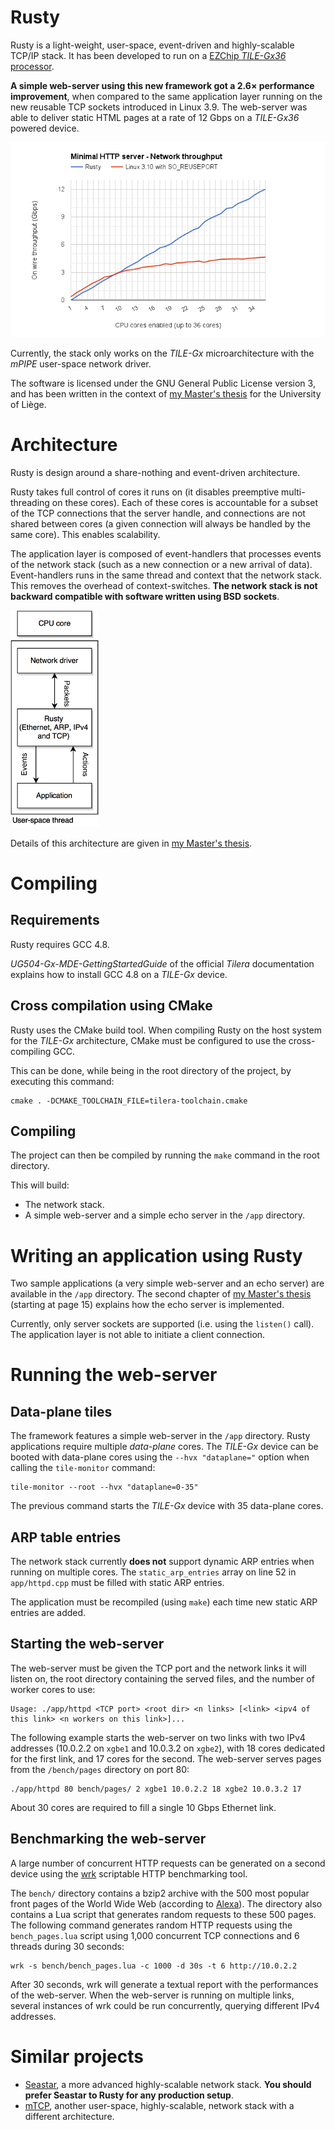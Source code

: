# Rusty

Rusty is a light-weight, user-space, event-driven and highly-scalable TCP/IP
stack. It has been developed to run on a
[EZChip *TILE-Gx36* processor](http://www.tilera.com/products/?ezchip=585&spage=614).

**A simple web-server using this new framework got a 2.6× performance
improvement**, when compared to the same application layer running on the new
reusable TCP sockets introduced in Linux 3.9. The web-server was able to deliver
static HTML pages at a rate of 12 Gbps on a *TILE-Gx36* powered device.

![Performances](doc/img/performances.png)

Currently, the stack only works on the *TILE-Gx* microarchitecture with the
*mPIPE* user-space network driver.

The software is licensed under the GNU General Public License version 3, and has
been written in the context of
[my Master's thesis](https://github.com/RaphaelJ/master-thesis/raw/master/thesis.pdf)
for the University of Liège.

# Architecture

Rusty is design around a share-nothing and event-driven architecture.

Rusty takes full control of cores it runs on (it disables preemptive
multi-threading on these cores). Each of these cores is accountable for a subset
of the TCP connections that the server handle, and connections are not shared
between cores (a given connection will always be handled by the same core).
This enables scalability.

The application layer is composed of event-handlers that processes events of the
network stack (such as a new connection or a new arrival of data).
Event-handlers runs in the same thread and context that the network stack. This
removes the overhead of context-switches. **The network stack is not backward
compatible with software written using BSD sockets**.

![Architecture](doc/img/architecture.png)

Details of this architecture are given in
[my Master's thesis](https://github.com/RaphaelJ/master-thesis/raw/master/thesis.pdf).

# Compiling

## Requirements

Rusty requires GCC 4.8.

*UG504-Gx-MDE-GettingStartedGuide* of the official *Tilera* documentation
explains how to install GCC 4.8 on a *TILE-Gx* device.

## Cross compilation using CMake

Rusty uses the CMake build tool. When compiling Rusty on the host system for the
*TILE-Gx* architecture, CMake must be configured to use the cross-compiling GCC.

This can be done, while being in the root directory of the project, by executing
this command:

    cmake . -DCMAKE_TOOLCHAIN_FILE=tilera-toolchain.cmake

## Compiling

The project can then be compiled by running the `make` command in the root
directory.

This will build:

* The network stack.
* A simple web-server and a simple echo server in the `/app` directory.

# Writing an application using Rusty

Two sample applications (a very simple web-server and an echo server) are
available in the `/app` directory. The second chapter of
[my Master's thesis](https://github.com/RaphaelJ/master-thesis/raw/master/thesis.pdf)
(starting at page 15) explains how the echo server is implemented.

Currently, only server sockets are supported (i.e. using the `listen()` call).
The application layer is not able to initiate a client connection.

# Running the web-server

## Data-plane tiles

The framework features a simple web-server in the `/app` directory. Rusty
applications require multiple *data-plane* cores. The *TILE-Gx* device can be
booted with data-plane cores using the `--hvx "dataplane="` option when 
calling the `tile-monitor` command:

    tile-monitor --root --hvx "dataplane=0-35"

The previous command starts the *TILE-Gx* device with 35 data-plane cores.

## ARP table entries

The network stack currently **does not** support dynamic ARP entries when
running on multiple cores. The `static_arp_entries` array on line 52 in
`app/httpd.cpp` must be filled with static ARP entries.

The application must be recompiled (using `make`) each time new static ARP
entries are added.

## Starting the web-server

The web-server must be given the TCP port and the network links it will listen
on, the root directory containing the served files,  and the number of worker
cores to use:

    Usage: ./app/httpd <TCP port> <root dir> <n links> [<link> <ipv4 of this link> <n workers on this link>]...

The following example starts the web-server on two links with two IPv4
addresses (10.0.2.2 on `xgbe1` and 10.0.3.2 on `xgbe2`), with 18 cores dedicated
for the first link, and 17 cores for the second. The web-server serves pages
from the `/bench/pages` directory on port 80:

    ./app/httpd 80 bench/pages/ 2 xgbe1 10.0.2.2 18 xgbe2 10.0.3.2 17

About 30 cores are required to fill a single 10 Gbps Ethernet link.

## Benchmarking the web-server

A large number of concurrent HTTP requests can be generated on a second device
using the [wrk](https://github.com/wg/wrk) scriptable HTTP benchmarking tool.

The `bench/` directory contains a bzip2 archive with the 500 most popular front
pages of the World Wide Web (according to [Alexa](http://alexa.com/topsites)).
The directory also contains a Lua script that generates random requests to these
500 pages. The following command generates random HTTP requests using the
`bench_pages.lua` script using 1,000 concurrent TCP connections and 6 threads
during 30 seconds:

    wrk -s bench/bench_pages.lua -c 1000 -d 30s -t 6 http://10.0.2.2

After 30 seconds, wrk will generate a textual report with the performances of
the web-server. When the web-server is running on multiple links, several
instances of wrk could be run concurrently, querying different IPv4 addresses.

# Similar projects

* [Seastar](http://seastar-project.org), a more advanced highly-scalable network
  stack. **You should prefer Seastar to Rusty for any production setup**.
* [mTCP](http://shader.kaist.edu/mtcp/), another user-space, highly-scalable,
  network stack with a different architecture.
